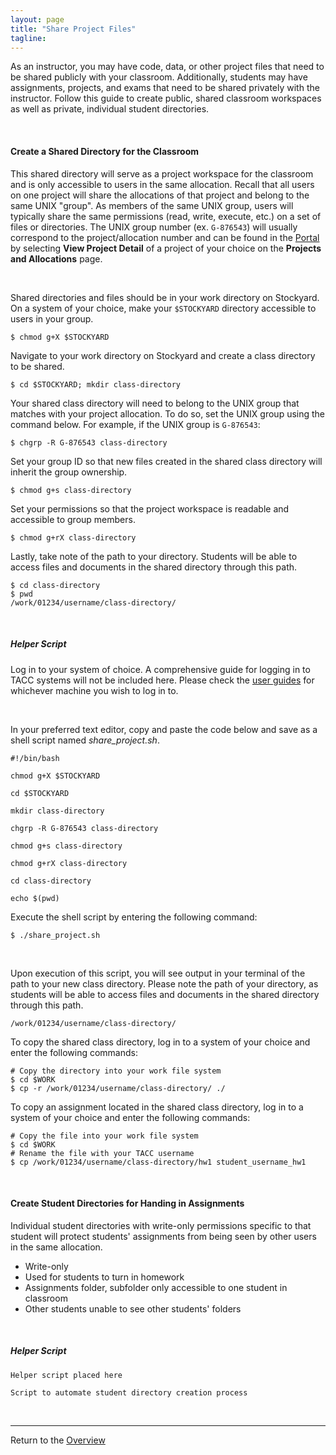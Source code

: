 ```yaml
---
layout: page
title: "Share Project Files"
tagline:
---
```


As an instructor, you may have code, data, or other project files that need to be shared publicly with your classroom. Additionally, students may have assignments, projects, and exams that need to be shared privately with the instructor. Follow this guide to create public, shared classroom workspaces as well as private, individual student directories.

<br>

#### Create a Shared Directory for the Classroom
This shared directory will serve as a project workspace for the classroom and is only accessible to users in the same allocation. Recall that all users on one project will share the allocations of that project and belong to the same UNIX "group". As members of the same UNIX group, users will typically share the same permissions (read, write, execute, etc.) on a set of files or directories. The UNIX group number (ex. `G-876543`) will usually correspond to the project/allocation number and can be found in the [Portal](https://portal.tacc.utexas.edu/projects-and-allocations) by selecting **View Project Detail** of a project of your choice on the **Projects and Allocations** page.

<br>

Shared directories and files should be in your work directory on Stockyard. On a system of your choice, make your `$STOCKYARD` directory accessible to users in your group.

```
$ chmod g+X $STOCKYARD
```

Navigate to your work directory on Stockyard and create a class directory to be shared.

```
$ cd $STOCKYARD; mkdir class-directory
```

Your shared class directory will need to belong to the UNIX group that matches with your project allocation. To do so, set the UNIX group using the command below. For example, if the UNIX group is `G-876543`:   

```
$ chgrp -R G-876543 class-directory
```

Set your group ID so that new files created in the shared class directory will inherit the group ownership.

```
$ chmod g+s class-directory
```

Set your permissions so that the project workspace is readable and accessible to group members.

```
$ chmod g+rX class-directory
```

Lastly, take note of the path to your directory. Students will be able to access files and documents in the shared directory through this path.

```
$ cd class-directory
$ pwd
/work/01234/username/class-directory/
```

<br>

##### Helper Script
Log in to your system of choice. A comprehensive guide for logging in to TACC systems will not be included here. Please check the [user guides](https://portal.tacc.utexas.edu/user-guides) for whichever machine you wish to log in to.

<br>

In your preferred text editor, copy and paste the code below and save as a shell script named *share_project.sh*.
```
#!/bin/bash

chmod g+X $STOCKYARD

cd $STOCKYARD

mkdir class-directory

chgrp -R G-876543 class-directory

chmod g+s class-directory

chmod g+rX class-directory

cd class-directory

echo $(pwd)
```
Execute the shell script by entering the following command:
```
$ ./share_project.sh
```
<br>

Upon execution of this script, you will see output in your terminal of the path to your new class directory. Please note the path of your directory, as students will be able to access files and documents in the shared directory through this path.
```
/work/01234/username/class-directory/
```
To copy the shared class directory, log in to a system of your choice and enter the following commands:
```
# Copy the directory into your work file system
$ cd $WORK
$ cp -r /work/01234/username/class-directory/ ./
```
To copy an assignment located in the shared class directory, log in to a system of your choice and enter the following commands:
```
# Copy the file into your work file system
$ cd $WORK
# Rename the file with your TACC username
$ cp /work/01234/username/class-directory/hw1 student_username_hw1
```

<br>

#### Create Student Directories for Handing in Assignments
Individual student directories with write-only permissions specific to that student will protect students' assignments from being seen by other users in the same allocation.

- Write-only
- Used for students to turn in homework
- Assignments folder, subfolder only accessible to one student in classroom
- Other students unable to see other students' folders

<br>

##### Helper Script
```
Helper script placed here

Script to automate student directory creation process
```

<br>

---
Return to the [Overview](../index.md)
